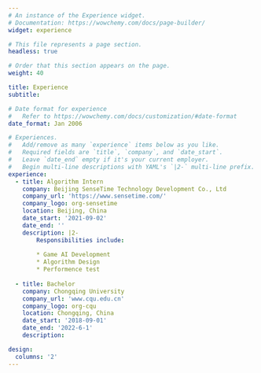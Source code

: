 ```yaml
---
# An instance of the Experience widget.
# Documentation: https://wowchemy.com/docs/page-builder/
widget: experience

# This file represents a page section.
headless: true

# Order that this section appears on the page.
weight: 40

title: Experience
subtitle:

# Date format for experience
#   Refer to https://wowchemy.com/docs/customization/#date-format
date_format: Jan 2006

# Experiences.
#   Add/remove as many `experience` items below as you like.
#   Required fields are `title`, `company`, and `date_start`.
#   Leave `date_end` empty if it's your current employer.
#   Begin multi-line descriptions with YAML's `|2-` multi-line prefix.
experience:
  - title: Algorithm Intern
    company: Beijing SenseTime Technology Development Co., Ltd
    company_url: 'https://www.sensetime.com/'
    company_logo: org-sensetime
    location: Beijing, China
    date_start: '2021-09-02'
    date_end: ''
    description: |2-
        Responsibilities include:
        
        * Game AI Development
        * Algorithm Design
        * Performence test
        
  - title: Bachelor
    company: Chongqing University
    company_url: 'www.cqu.edu.cn'
    company_logo: org-cqu
    location: Chongqing, China
    date_start: '2018-09-01'
    date_end: '2022-6-1'
    description: 

design:
  columns: '2'
---
```

